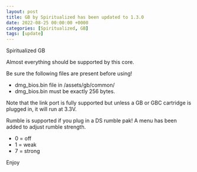 ```yaml
---
layout: post
title: GB by Spiritualized has been updated to 1.3.0
date: 2022-08-25 00:00:00 +0000
categories: [Spiritualized, GB]
tags: [update]
---
```

Spiritualized GB 

Almost everything should be supported by this core.  

Be sure the following files are present before using!
* dmg_bios.bin file in /assets/gb/common/
* dmg_bios.bin must be exactly 256 bytes.

Note that the link port is fully supported but unless a GB or GBC cartridge is plugged in, it will run at 3.3V.

Rumble is supported if you plug in a DS rumble pak! A menu has been added to adjust rumble strength.
* 0 = off
* 1 = weak
* 7 = strong

Enjoy
